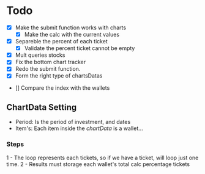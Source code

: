 # Todo

- [X] Make the submit function works with charts
    - [X] Make the calc with the current values
- [X] Separeble the percent of each ticket
    - [X] Validate the percent ticket cannot be empty
- [X] Mult queries stocks
- [X] Fix the bottom chart tracker
- [X] Redo the submit function.
- [X] Form the right type of chartsDatas
- [] Compare the index with the wallets

## ChartData Setting

- Period: Is the period of investment, and dates
- Item's: Each item inside the _chartData_ is a wallet...

### Steps

1 - The loop represents each tickets, so if we have a ticket, will loop just one time.
2 - Results must storage each wallet's total calc percentage tickets